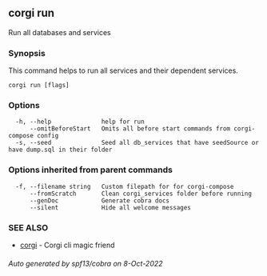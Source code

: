## corgi run

Run all databases and services

### Synopsis

This command helps to run all services and their dependent services.

```
corgi run [flags]
```

### Options

```
  -h, --help              help for run
      --omitBeforeStart   Omits all before start commands from corgi-compose config
  -s, --seed              Seed all db_services that have seedSource or have dump.sql in their folder
```

### Options inherited from parent commands

```
  -f, --filename string   Custom filepath for for corgi-compose
      --fromScratch       Clean corgi_services folder before running
      --genDoc            Generate cobra docs
      --silent            Hide all welcome messages
```

### SEE ALSO

* [corgi](corgi.md)	 - Corgi cli magic friend

###### Auto generated by spf13/cobra on 8-Oct-2022

